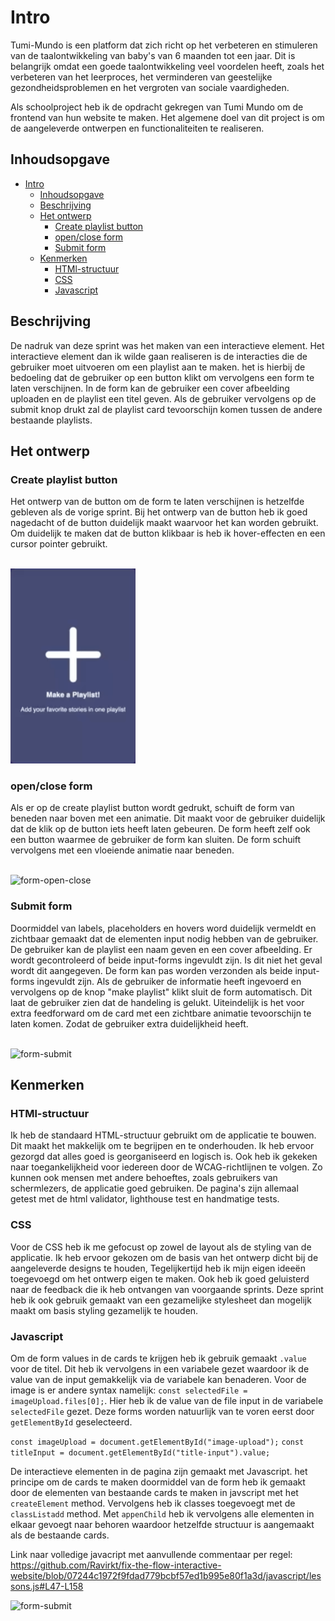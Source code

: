 # Intro
Tumi-Mundo is een platform dat zich richt op het verbeteren en stimuleren van de taalontwikkeling van baby's van 6 maanden tot een jaar. Dit is belangrijk omdat een goede taalontwikkeling veel voordelen heeft, zoals het verbeteren van het leerproces, het verminderen van geestelijke gezondheidsproblemen en het vergroten van sociale vaardigheden.

Als schoolproject heb ik de opdracht gekregen van Tumi Mundo om de frontend van hun website te maken. Het algemene doel van dit project is om de aangeleverde ontwerpen en functionaliteiten te realiseren. 


## Inhoudsopgave
- [Intro](#intro)
  - [Inhoudsopgave](#inhoudsopgave)
  - [Beschrijving](#beschrijving)
  - [Het ontwerp](#het-ontwerp)
    - [Create playlist button](#create-playlist-button)
    - [open/close form](#openclose-form)
    - [Submit form](#submit-form)
  - [Kenmerken](#kenmerken)
    - [HTMl-structuur](#html-structuur)
    - [CSS](#css)
    - [Javascript](#javascript)

## Beschrijving
De nadruk van deze sprint was het maken van een interactieve element. Het interactieve element dan ik wilde gaan realiseren is de interacties die de gebruiker moet uitvoeren om een playlist aan te maken. het is hierbij de bedoeling dat de gebruiker op een button klikt om vervolgens een form te laten verschijnen. In de form kan de gebruiker een cover afbeelding uploaden en de playlist een titel geven. Als de gebruiker vervolgens op de submit knop drukt zal de playlist card tevoorschijn komen tussen de andere bestaande playlists. 


## Het ontwerp

### Create playlist button
Het ontwerp van de button om de form te laten verschijnen is hetzelfde gebleven als de vorige sprint. Bij het ontwerp van de button heb ik goed nagedacht of de button duidelijk maakt waarvoor het kan worden gebruikt. Om duidelijk te maken dat de button klikbaar is heb ik hover-effecten en een cursor pointer gebruikt.

<br>
<img src="./assets/button-hover.gif" alt="button-hover" style="width:200px;"/>


### open/close form
Als er op de create playlist button wordt gedrukt, schuift de form van beneden naar boven met een animatie. Dit maakt voor de gebruiker duidelijk dat de klik op de button iets heeft laten gebeuren. De form heeft zelf ook een button waarmee de gebruiker de form kan sluiten. De form schuift vervolgens met een vloeiende animatie naar beneden.

<br>
<img src="./assets/form.gif" alt="form-open-close" style="width:300px;"/>


### Submit form
Doormiddel van labels, placeholders en hovers word duidelijk vermeldt en zichtbaar gemaakt dat de elementen input nodig hebben van de gebruiker. De gebruiker kan de playlist een naam geven en een cover afbeelding. Er wordt gecontroleerd of beide input-forms ingevuldt zijn. Is dit niet het geval wordt dit aangegeven. De form kan pas worden verzonden als beide input-forms ingevuldt zijn. Als de gebruiker de informatie heeft ingevoerd en vervolgens op de knop "make playlist" klikt sluit de form automatisch. Dit laat de gebruiker zien dat de handeling is gelukt. Uiteindelijk is het voor extra feedforward om de card met een zichtbare animatie tevoorschijn te laten komen. Zodat de gebruiker extra duidelijkheid heeft.

<br>
<img src="./assets/form-submit.gif" alt="form-submit" style="width:300px;"/>


## Kenmerken

### HTMl-structuur
Ik heb de standaard HTML-structuur gebruikt om de applicatie te bouwen. Dit maakt het makkelijk om te begrijpen en te onderhouden. Ik heb ervoor gezorgd dat alles goed is georganiseerd en logisch is. Ook heb ik gekeken naar toegankelijkheid voor iedereen door de WCAG-richtlijnen te volgen. Zo kunnen ook mensen met andere behoeftes, zoals gebruikers van schermlezers, de applicatie goed gebruiken. De pagina's zijn allemaal getest met de html validator, lighthouse test en handmatige tests.

### CSS
Voor de CSS heb ik me gefocust op zowel de layout als de styling van de applicatie. Ik heb ervoor gekozen om de basis van het ontwerp dicht bij de aangeleverde designs te houden, Tegelijkertijd heb ik mijn eigen ideeën toegevoegd om het ontwerp eigen te maken. Ook heb ik goed geluisterd naar de feedback die ik heb ontvangen van voorgaande sprints. Deze sprint heb ik ook gebruik gemaakt van een gezamelijke stylesheet dan mogelijk maakt om basis styling gezamelijk te houden.

### Javascript

Om de form values in de cards te krijgen heb ik gebruik gemaakt ```.value``` voor de titel. Dit heb ik vervolgens in een variabele gezet waardoor ik de value van de input gemakkelijk via de variabele kan benaderen. Voor de image is er andere syntax namelijk: ```const selectedFile = imageUpload.files[0];```. Hier heb ik de value van de file input in de variabele ```selectedFile``` gezet.
Deze forms worden natuurlijk van te voren eerst door ```getElementById``` geselecteerd.

```const imageUpload = document.getElementById("image-upload");``` 
```const titleInput = document.getElementById("title-input").value;```


De interactieve elementen in de pagina zijn gemaakt met Javascript. het principe om de cards te maken doormiddel van de form heb ik gemaakt door de elementen van bestaande cards te maken in javscript met het ``` createElement``` method. Vervolgens heb ik classes toegevoegt met de ```classListadd``` method. Met ```appenChild``` heb ik vervolgens alle elementen in elkaar gevoegt naar behoren waardoor hetzelfde structuur is aangemaakt als de bestaande cards.

Link naar volledige javacript met aanvullende commentaar per regel: https://github.com/Ravirkt/fix-the-flow-interactive-website/blob/07244c1972f9fdad779bcbf57ed1b995e80f1a3d/javascript/lessons.js#L47-L158

<img src="./assets/card.gif" alt="form-submit" style="width:300px;"/>
